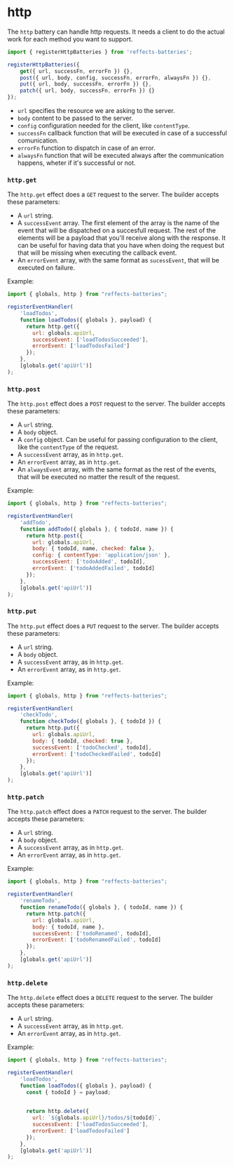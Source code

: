 # http

The `http` battery can handle http requests. It needs a client to do the actual work for each method you want to support.

```js
import { registerHttpBatteries } from 'reffects-batteries';

registerHttpBatteries({
    get({ url, successFn, errorFn }) {},
    post({ url, body, config, successFn, errorFn, alwaysFn }) {},
    put({ url, body, successFn, errorFn }) {},
    patch({ url, body, successFn, errorFn }) {}
});
```

- `url` specifies the resource we are asking to the server.
- `body` content to be passed to the server.
- `config` configuration needed for the client, like `contentType`.
- `successFn` callback function that will be executed in case of a successful comunication.
- `errorFn` function to dispatch in case of an error.
- `alwaysFn` function that will be executed always after the communication happens, wheter if it's successful or not.


### `http.get`

The `http.get` effect does a `GET` request to the server. The builder accepts these parameters:

- A `url` string.
- A `successEvent` array. The first element of the array is the name of the event that will be dispatched on a succesfull request. The rest of the elements will be a payload that you'll receive along with the response. It can be useful for having data that you have when doing the request but that will be missing when executing the callback event.
- An `errorEvent` array, with the same format as `sucessEvent`, that will be executed on failure. 

Example:

```js
import { globals, http } from "reffects-batteries";

registerEventHandler(
    'loadTodos',
    function loadTodos({ globals }, payload) {
      return http.get({
        url: globals.apiUrl,
        successEvent: ['loadTodosSucceeded'],
        errorEvent: ['loadTodosFailed']
      });
    },
    [globals.get('apiUrl')]
);
```

### `http.post`

The `http.post` effect does a `POST` request to the server. The builder accepts these parameters:

- A `url` string.
- A `body` object.
- A `config` object. Can be useful for passing configuration to the client, like the `contentType` of the request.
- A `successEvent` array, as in `http.get`.
- An `errorEvent` array, as in `http.get`. 
- An `alwaysEvent` array, with the same format as the rest of the events, that will be executed no matter the result of the request. 

Example:

```js
import { globals, http } from "reffects-batteries";

registerEventHandler(
    'addTodo',
    function addTodo({ globals }, { todoId, name }) {
      return http.post({
        url: globals.apiUrl,
        body: { todoId, name, checked: false },
        config: { contentType: 'application/json' },
        successEvent: ['todoAdded', todoId],
        errorEvent: ['todoAddedFailed', todoId]
      });
    },
    [globals.get('apiUrl')]
);
```

### `http.put`

The `http.put` effect does a `PUT` request to the server. The builder accepts these parameters:

- A `url` string.
- A `body` object.
- A `successEvent` array, as in `http.get`.
- An `errorEvent` array, as in `http.get`. 

Example:

```js
import { globals, http } from "reffects-batteries";

registerEventHandler(
    'checkTodo',
    function checkTodo({ globals }, { todoId }) {
      return http.put({
        url: globals.apiUrl,
        body: { todoId, checked: true },
        successEvent: ['todoChecked', todoId],
        errorEvent: ['todoCheckedFailed', todoId]
      });
    },
    [globals.get('apiUrl')]
);
```

### `http.patch`

The `http.patch` effect does a `PATCH` request to the server. The builder accepts these parameters:

- A `url` string.
- A `body` object.
- A `successEvent` array, as in `http.get`.
- An `errorEvent` array, as in `http.get`. 

Example:

```js
import { globals, http } from "reffects-batteries";

registerEventHandler(
    'renameTodo',
    function renameTodo({ globals }, { todoId, name }) {
      return http.patch({
        url: globals.apiUrl,
        body: { todoId, name },
        successEvent: ['todoRenamed', todoId],
        errorEvent: ['todoRenamedFailed', todoId]
      });
    },
    [globals.get('apiUrl')]
);
```

### `http.delete`

The `http.delete` effect does a `DELETE` request to the server. The builder accepts these parameters:

- A `url` string.
- A `successEvent` array, as in `http.get`.
- An `errorEvent` array, as in `http.get`.

Example:

```js
import { globals, http } from "reffects-batteries";

registerEventHandler(
    'loadTodos',
    function loadTodos({ globals }, payload) {
      const { todoId } = payload;
      

      return http.delete({
        url: `${globals.apiUrl}/todos/${todoId}`,
        successEvent: ['loadTodosSucceeded'],
        errorEvent: ['loadTodosFailed']
      });
    },
    [globals.get('apiUrl')]
);
```